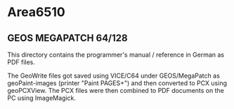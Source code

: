 # Area6510

## GEOS MEGAPATCH 64/128

This directory contains the programmer's manual / reference in German as PDF files.

The GeoWrite files got saved using VICE/C64 under GEOS/MegaPatch as geoPaint-images (printer "Paint PAGES+") and then converted to PCX using geoPCXView.
The PCX files were then combined to PDF documents on the PC using ImageMagick.

